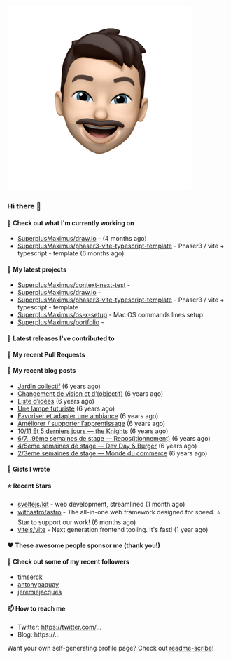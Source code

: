 
![header](assets/header.png)
### Hi there 👋

#### 👷 Check out what I'm currently working on

- [SuperplusMaximus/draw.io](https://github.com/SuperplusMaximus/draw.io) -  (4 months ago)
- [SuperplusMaximus/phaser3-vite-typescript-template](https://github.com/SuperplusMaximus/phaser3-vite-typescript-template) - Phaser3 / vite &#43; typescript - template (6 months ago)

#### 🌱 My latest projects

- [SuperplusMaximus/context-next-test](https://github.com/SuperplusMaximus/context-next-test) - 
- [SuperplusMaximus/draw.io](https://github.com/SuperplusMaximus/draw.io) - 
- [SuperplusMaximus/phaser3-vite-typescript-template](https://github.com/SuperplusMaximus/phaser3-vite-typescript-template) - Phaser3 / vite &#43; typescript - template
- [SuperplusMaximus/os-x-setup](https://github.com/SuperplusMaximus/os-x-setup) - Mac OS commands lines setup
- [SuperplusMaximus/portfolio](https://github.com/SuperplusMaximus/portfolio) - 

#### 🔭 Latest releases I've contributed to


#### 🔨 My recent Pull Requests


#### 📜 My recent blog posts

- [Jardin collectif](https://medium.com/@superplusmaximus/jardin-collectif-c4e295f479f?source=rss-21b0e99aaed5------2) (6 years ago)
- [Changement de vision et d’(objectif)](https://medium.com/@superplusmaximus/changement-de-vision-et-d-objectif-fcbc2f671c08?source=rss-21b0e99aaed5------2) (6 years ago)
- [Liste d’idées](https://medium.com/@superplusmaximus/liste-did%C3%A9es-eb7db53861e9?source=rss-21b0e99aaed5------2) (6 years ago)
- [Une lampe futuriste](https://medium.com/@superplusmaximus/une-lampe-futuriste-5ce1f4244e4c?source=rss-21b0e99aaed5------2) (6 years ago)
- [Favoriser et adapter une ambiance](https://medium.com/@superplusmaximus/favoriser-et-adapter-une-ambiance-59d12ee8284?source=rss-21b0e99aaed5------2) (6 years ago)
- [Améliorer / supporter l’apprentissage](https://medium.com/@superplusmaximus/am%C3%A9liorer-supporter-lapprentissage-8332fe8933a9?source=rss-21b0e99aaed5------2) (6 years ago)
- [10/11 Et 5 derniers jours — the Knights](https://medium.com/@superplusmaximus/10-11-et-5-derniers-jours-the-knights-9820cd24884e?source=rss-21b0e99aaed5------2) (6 years ago)
- [6/7…9ème semaines de stage — Repos(itionnement)](https://medium.com/@superplusmaximus/6-7-9%C3%A8me-semaines-de-stage-repos-itionnement-610393d03dd?source=rss-21b0e99aaed5------2) (6 years ago)
- [4/5ème semaines de stage — Dev Day &amp; Burger](https://medium.com/@superplusmaximus/4-5%C3%A8me-semaines-de-stage-dev-day-burger-954e0f594f08?source=rss-21b0e99aaed5------2) (6 years ago)
- [2/3ème semaines de stage — Monde du commerce](https://medium.com/@superplusmaximus/2-3%C3%A8me-semaines-de-stage-monde-du-commerce-40b648faee52?source=rss-21b0e99aaed5------2) (6 years ago)

#### 📓 Gists I wrote


#### ⭐ Recent Stars

- [sveltejs/kit](https://github.com/sveltejs/kit) - web development, streamlined (1 month ago)
- [withastro/astro](https://github.com/withastro/astro) - The all-in-one web framework designed for speed. ⭐️ Star to support our work! (6 months ago)
- [vitejs/vite](https://github.com/vitejs/vite) - Next generation frontend tooling. It&#39;s fast! (1 year ago)

#### ❤️ These awesome people sponsor me (thank you!)


#### 👯 Check out some of my recent followers

- [timserck](https://github.com/timserck)
- [antonypaquay](https://github.com/antonypaquay)
- [jeremiejacques](https://github.com/jeremiejacques)

#### 📫 How to reach me

- Twitter: https://twitter.com/...
- Blog: https://...

Want your own self-generating profile page? Check out [readme-scribe](https://github.com/muesli/readme-scribe)!
